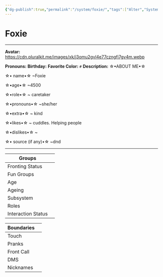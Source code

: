 ```yaml
---
{"dg-publish":true,"permalink":"/system/foxie/","tags":["Alter","System"]}
---
```



# Foxie
---
**Avatar:** https://cdn.pluralkit.me/images/xk/j3omu2gvl4e77czngfi7gv4m.webp 


**Pronouns:** 
**Birthday:** 
**Favorite Color:** `#`
**Description:** ☆•ABOUT ME•☆

☆• name•☆ ~Foxie

☆•age•☆ ~4500

☆•role•☆ ~ caretaker

☆•pronouns•☆ ~she/her

☆•extra•☆ ~ kind

☆•likes•☆ ~ cuddles. Helping people

☆•dislikes•☆ ~

☆• source (if any)•☆ ~dnd


---

| Groups             |     |
| ------------------ | --- |
| Fronting Status    |     |
| Fun Groups         |     |
| Age                |     |
| Ageing             |     |
| Subsystem          |     |
| Roles              |     |
| Interaction Status |     |

| Boundaries |     |
| ---------- | --- |
| Touch      |     |
| Pranks     |     |
| Front Call |     |
| DMS        |     |
| Nicknames  |     |
